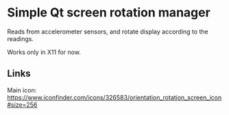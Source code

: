 # Simple Qt screen rotation manager

Reads from accelerometer sensors, and rotate display according to the readings.

Works only in X11 for now.

## Links

Main icon: https://www.iconfinder.com/icons/326583/orientation_rotation_screen_icon#size=256

